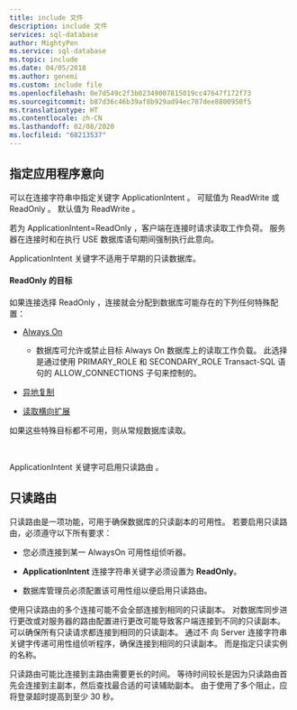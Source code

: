 ```yaml
---
title: include 文件
description: include 文件
services: sql-database
author: MightyPen
ms.service: sql-database
ms.topic: include
ms.date: 04/05/2018
ms.author: genemi
ms.custom: include file
ms.openlocfilehash: 0e7d549c2f3b02349007815019cc47647f172f73
ms.sourcegitcommit: b87d36c46b39af8b929ad94ec707dee8800950f5
ms.translationtype: HT
ms.contentlocale: zh-CN
ms.lasthandoff: 02/08/2020
ms.locfileid: "68213537"
---
```

## <a name="specifying-application-intent"></a>指定应用程序意向

可以在连接字符串中指定关键字 ApplicationIntent  。 可赋值为 ReadWrite  或 ReadOnly  。 默认值为 ReadWrite  。

若为 ApplicationIntent=ReadOnly  ，客户端在连接时请求读取工作负荷。 服务器在连接时和在执行 USE  数据库语句期间强制执行此意向。

 ApplicationIntent 关键字不适用于早期的只读数据库。  


#### <a name="targets-of-readonly"></a>ReadOnly 的目标

如果连接选择 ReadOnly  ，连接就会分配到数据库可能存在的下列任何特殊配置：

- [Always On](~/database-engine/availability-groups/windows/overview-of-always-on-availability-groups-sql-server.md)
    - 数据库可允许或禁止目标 Always On 数据库上的读取工作负载。 此选择是通过使用 PRIMARY_ROLE  和 SECONDARY_ROLE  Transact-SQL 语句的 ALLOW_CONNECTIONS  子句来控制的。

- [异地复制](https://docs.microsoft.com/azure/sql-database/sql-database-geo-replication-overview)

- [读取横向扩展](https://docs.microsoft.com/azure/sql-database/sql-database-read-scale-out)

如果这些特殊目标都不可用，则从常规数据库读取。

&nbsp;

ApplicationIntent  关键字可启用只读路由  。


## <a name="read-only-routing"></a>只读路由

只读路由是一项功能，可用于确保数据库的只读副本的可用性。 若要启用只读路由，必须遵守以下所有要求：

- 您必须连接到某一 AlwaysOn 可用性组侦听器。

- **ApplicationIntent** 连接字符串关键字必须设置为 **ReadOnly**。

- 数据库管理员必须配置该可用性组以便启用只读路由。

使用只读路由的多个连接可能不会全部连接到相同的只读副本。 对数据库同步进行更改或对服务器的路由配置进行更改可能导致客户端连接到不同的只读副本。 可以确保所有只读请求都连接到相同的只读副本。 通过不  向 Server  连接字符串关键字传递可用性组侦听程序，确保连接到相同的只读副本。 而是指定只读实例的名称。

只读路由可能比连接到主路由需要更长的时间。 等待时间较长是因为只读路由首先会连接到主副本，然后查找最合适的可读辅助副本。 由于使用了多个阻止，应将登录超时提高到至少 30 秒。


